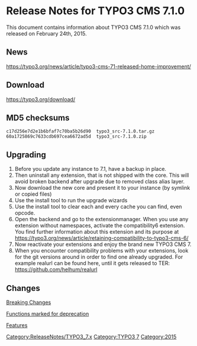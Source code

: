 Release Notes for TYPO3 CMS 7.1.0
=================================

This document contains information about TYPO3 CMS 7.1.0 which was
released on February 24th, 2015.

News
----

<https://typo3.org/news/article/typo3-cms-71-released-home-improvement/>

Download
--------

<https://typo3.org/download/>

MD5 checksums
-------------

    c17d256e7d2e1b6bfaf7c70ba5b26d90  typo3_src-7.1.0.tar.gz
    60a1725869c7633cdb697cea6672ad5d  typo3_src-7.1.0.zip

Upgrading
---------

1.  Before you update any instance to 7.1, have a backup in place.
2.  Then uninstall any extension, that is not shipped with the core.
    This will avoid broken backend after upgrade due to removed class
    alias layer.
3.  Now download the new core and present it to your instance (by
    symlink or copied files)
4.  Use the install tool to run the upgrade wizards
5.  Use the install tool to clear each and every cache you can find,
    even opcode.
6.  Open the backend and go to the extensionmanager. When you use any
    extension without namespaces, activate the compatibility6 extension.
    You find further information about this extension and its purpose at
    <https://typo3.org/news/article/retaining-compatibility-to-typo3-cms-6/>
7.  Now reactivate your extensions and enjoy the brand new TYPO3 CMS 7.
8.  When you encounter compatibility problems with your extensions, look
    for the git versions around in order to find one already upgraded.
    For example realurl can be found here, until it gets released to
    TER: <https://github.com/helhum/realurl>

Changes
-------

[Breaking Changes](TYPO3.CMS/Releases/7.1/Breaking "wikilink")

[Functions marked for
deprecation](TYPO3.CMS/Releases/7.1/Deprecation "wikilink")

[Features](TYPO3.CMS/Releases/7.1/Feature "wikilink")

<Category:ReleaseNotes/TYPO3_7.x> [Category:TYPO3
7](Category:TYPO3_7 "wikilink") <Category:2015>
